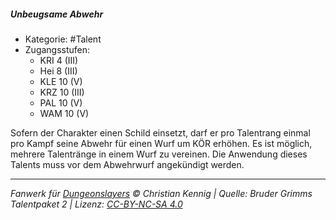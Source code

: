 <!---
Dies ist ein Fanwerk für DUNGEONSLAYERS © von Christian Kennig

Quellen:      [Bruder Grimms Talentpaket 2](https://www.f-space.de/ds4/downloads.html)
              [Talentbeschreibungen](https://www.f-space.de/ds4/tools-talentcards.html)
License:      [CC-BY-NC-SA 4.0](https://creativecommons.org/licenses/by-nc-sa/4.0/deed.de)
Richtlinien:  [Fanwerkrichtlinien](https://www.dungeonslayers.net/fanwerk-richtlinien/)
Autor:        Zauberlehrling
-->

##### Unbeugsame Abwehr

- Kategorie: #Talent
- Zugangsstufen:
  - KRI 4 (III)
  - Hei 8 (III)
  - KLE 10 (V)
  - KRZ 10 (III)
  - PAL 10 (V)
  - WAM 10 (V)

Sofern der Charakter einen Schild einsetzt, darf er pro Talentrang einmal pro Kampf seine Abwehr für einen Wurf um KÖR erhöhen. Es ist möglich, mehrere Talentränge in einem Wurf zu vereinen. Die Anwendung dieses Talents muss vor dem Abwehrwurf angekündigt werden.

---

_Fanwerk für [Dungeonslayers](https://www.dungeonslayers.net/) © Christian Kennig | Quelle: Bruder Grimms Talentpaket 2 | Lizenz: [CC-BY-NC-SA 4.0](https://creativecommons.org/licenses/by-nc-sa/4.0/deed.de)_
